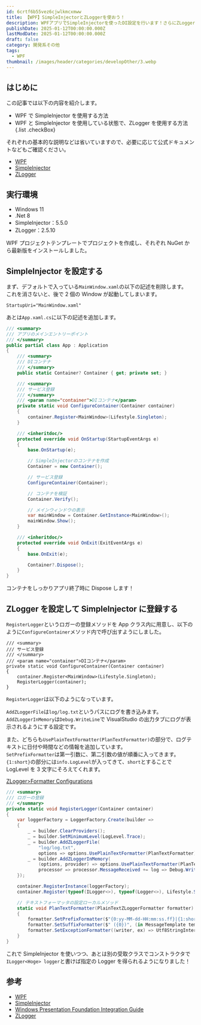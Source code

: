 ```yaml
---
id: 6crtf6b55vez6cjwlkmcxmww
title: 【WPF】SimpleInjectorとZLoggerを使おう！
description: WPFアプリでSimpleInjectorを使ったDI設定を行います！さらにZLoggerでログ機能をパワーアップ！
publishDate: 2025-01-12T00:00:00.000Z
lastModDate: 2025-01-12T00:00:00.000Z
draft: false
category: 開発系その他
tags:
  - WPF
thumbnail: /images/header/categories/developOther/3.webp
---
```


## はじめに

この記事では以下の内容を紹介します。

-   WPF で SimpleInjector を使用する方法
-   WPF と SimpleInjector を使用している状態で、ZLogger を使用する方法
    {.list .checkBox}

それぞれの基本的な説明などは省いていますので、必要に応じて公式ドキュメントなどもご確認ください。

-   [WPF](https://learn.microsoft.com/ja-jp/dotnet/desktop/wpf/overview/?view=netdesktop-9.0)
-   [SimpleInjector](https://docs.simpleinjector.org/en/latest/index.html)
-   [ZLogger](https://github.com/Cysharp/ZLogger)

## 実行環境

-   Windows 11
-   .Net 8
-   SimpleInjector：5.5.0
-   ZLogger：2.5.10

WPF プロジェクトテンプレートでプロジェクトを作成し、それぞれ NuGet から最新版をインストールしました。

## SimpleInjector を設定する

まず、デフォルトで入っている`MainWindow.xaml`の以下の記述を削除します。  
これを消さないと、後で 2 個の Window が起動してしまいます。

```xaml
StartupUri="MainWindow.xaml"
```

あとは`App.xaml.cs`に以下の記述を追加します。

```cs
/// <summary>
/// アプリのメインエントリーポイント
/// </summary>
public partial class App : Application
{
    /// <summary>
    /// DIコンテナ
    /// </summary>
    public static Container? Container { get; private set; }

    /// <summary>
    /// サービス登録
    /// </summary>
    /// <param name="container">DIコンテナ</param>
    private static void ConfigureContainer(Container container)
    {
        container.Register<MainWindow>(Lifestyle.Singleton);
    }

    /// <inheritdoc/>
    protected override void OnStartup(StartupEventArgs e)
    {
        base.OnStartup(e);

        // SimpleInjectorのコンテナを作成
        Container = new Container();

        // サービス登録
        ConfigureContainer(Container);

        // コンテナを検証
        Container.Verify();

        // メインウィンドウの表示
        var mainWindow = Container.GetInstance<MainWindow>();
        mainWindow.Show();
    }

    /// <inheritdoc/>
    protected override void OnExit(ExitEventArgs e)
    {
        base.OnExit(e);

        Container?.Dispose();
    }
}
```

コンテナをしっかりアプリ終了時に Dispose します！

## ZLogger を設定して SimpleInjector に登録する

`RegisterLogger`というロガーの登録メソッドを App クラス内に用意し、以下のように`ConfigureContainer`メソッド内で呼び出すようにしました。

```cs{.diff-highlight}
/// <summary>
/// サービス登録
/// </summary>
/// <param name="container">DIコンテナ</param>
private static void ConfigureContainer(Container container)
{
    container.Register<MainWindow>(Lifestyle.Singleton);
    RegisterLogger(container);
}
```

`RegisterLogger`は以下のようになっています。

`AddZLoggerFile`は`log/log.txt`というパスにログを書き込みます。  
`AddZLoggerInMemory`は`Debug.WriteLine`で VisualStudio の出力タブにログが表示されるようにする設定です。

また、どちらも`UsePlainTextFormatter(PlanTextFormatter)`の部分で、ログテキストに日付や時間などの情報を追加しています。  
`SetPrefixFormatter`は第一引数に、第二引数の値が順番に入ってきます。  
`{1:short}`の部分には`info.LogLevel`が入ってきて、`short`とすることで LogLevel を 3 文字にそろえてくれます。

[ZLogger>Formatter Configurations](https://github.com/Cysharp/ZLogger?tab=readme-ov-file#formatter-configurations)

```cs
/// <summary>
/// ロガーの登録
/// </summary>
private static void RegisterLogger(Container container)
{
    var loggerFactory = LoggerFactory.Create(builder =>
    {
        _ = builder.ClearProviders();
        _ = builder.SetMinimumLevel(LogLevel.Trace);
        _ = builder.AddZLoggerFile(
            "log/log.txt",
            options => options.UsePlainTextFormatter(PlanTextFormatter));
        _ = builder.AddZLoggerInMemory(
            (options, provider) => options.UsePlainTextFormatter(PlanTextFormatter),
            processor => processor.MessageReceived += log => Debug.WriteLine(log));
    });

    container.RegisterInstance(loggerFactory);
    container.Register(typeof(ILogger<>), typeof(Logger<>), Lifestyle.Singleton);

    // テキストフォーマッタの設定ローカルメソッド
    static void PlanTextFormatter(PlainTextZLoggerFormatter formatter)
    {
        formatter.SetPrefixFormatter($"{0:yy-MM-dd-HH:mm:ss.ff}|{1:short}|", (in MessageTemplate template, in LogInfo info) => template.Format(info.Timestamp.Local, info.LogLevel));
        formatter.SetSuffixFormatter($" ({0})", (in MessageTemplate template, in LogInfo info) => template.Format(info.Category));
        formatter.SetExceptionFormatter((writer, ex) => Utf8StringInterpolation.Utf8String.Format(writer, $"{ex.Message}"));
    }
}
```

これで SimpleInjector を使いつつ、あとは別の受取クラスでコンストラクタで`ILogger<Hoge> logger`と書けば指定の Logger を得られるようになりました！

## 参考

-   [WPF](https://learn.microsoft.com/ja-jp/dotnet/desktop/wpf/overview/?view=netdesktop-9.0)
-   [SimpleInjector](https://docs.simpleinjector.org/en/latest/index.html)
-   [Windows Presentation Foundation Integration Guide](https://docs.simpleinjector.org/en/latest/wpfintegration.html)
-   [ZLogger](https://github.com/Cysharp/ZLogger)

